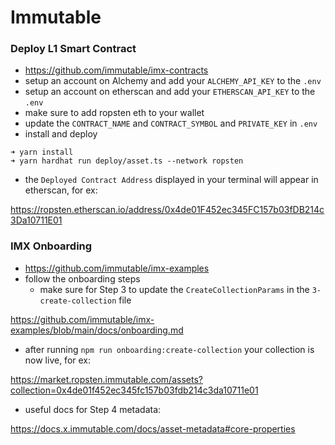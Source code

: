 # Immutable

### Deploy L1 Smart Contract

- https://github.com/immutable/imx-contracts
- setup an account on Alchemy and add your `ALCHEMY_API_KEY` to the `.env`
- setup an account on etherscan and add your `ETHERSCAN_API_KEY` to the `.env`
- make sure to add ropsten eth to your wallet
- update the `CONTRACT_NAME` and `CONTRACT_SYMBOL` and `PRIVATE_KEY` in `.env`
- install and deploy

```
➜ yarn install
➜ yarn hardhat run deploy/asset.ts --network ropsten
```

- the `Deployed Contract Address` displayed in your terminal will appear in etherscan, for ex:

https://ropsten.etherscan.io/address/0x4de01F452ec345FC157b03fDB214c3Da10711E01

### IMX Onboarding

- https://github.com/immutable/imx-examples
- follow the onboarding steps
    - make sure for Step 3 to update the `CreateCollectionParams` in the `3-create-collection` file

https://github.com/immutable/imx-examples/blob/main/docs/onboarding.md

- after running `npm run onboarding:create-collection` your collection is now live, for ex:

https://market.ropsten.immutable.com/assets?collection=0x4de01f452ec345fc157b03fdb214c3da10711e01

- useful docs for Step 4 metadata:

https://docs.x.immutable.com/docs/asset-metadata#core-properties

